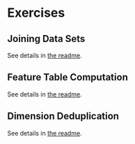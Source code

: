 # Exercises

## Joining Data Sets

See details in [the readme](exercise_01/README.md).

## Feature Table Computation

See details in [the readme](exercise_02/README.md).

## Dimension Deduplication

See details in [the readme](exercise_03/README.md).
